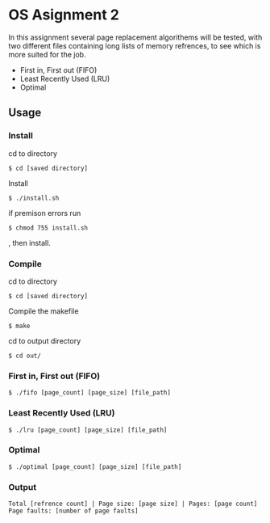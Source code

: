 # OS Asignment 2

In this assignment several page replacement algorithems will be tested, with two different files containing long lists of memory refrences, to see which is more suited for the job.

* First in, First out (FIFO)
* Least Recently Used (LRU)
* Optimal

## Usage

### Install

cd to directory

    $ cd [saved directory]

Install

    $ ./install.sh

if premison errors run

    $ chmod 755 install.sh

, then install.

### Compile

cd to directory

    $ cd [saved directory]

Compile the makefile

    $ make

cd to output directory

    $ cd out/

### First in, First out (FIFO)

    $ ./fifo [page_count] [page_size] [file_path]

### Least Recently Used (LRU)

    $ ./lru [page_count] [page_size] [file_path]

### Optimal

    $ ./optimal [page_count] [page_size] [file_path]

### Output

    Total [refrence count] | Page size: [page size] | Pages: [page count]
    Page faults: [number of page faults]
